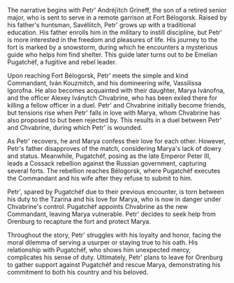 The narrative begins with Petr' Andréjïtch Grineff, the son of a retired senior major, who is sent to serve in a remote garrison at Fort Bélogorsk. Raised by his father's huntsman, Savéliitch, Petr' grows up with a traditional education. His father enrolls him in the military to instill discipline, but Petr' is more interested in the freedom and pleasures of life. His journey to the fort is marked by a snowstorm, during which he encounters a mysterious guide who helps him find shelter. This guide later turns out to be Emelian Pugatchéf, a fugitive and rebel leader.

Upon reaching Fort Bélogorsk, Petr' meets the simple and kind Commandant, Iván Kouzmitch, and his domineering wife, Vassilissa Igorofna. He also becomes acquainted with their daughter, Marya Ivánofna, and the officer Alexey Iványtch Chvabrine, who has been exiled there for killing a fellow officer in a duel. Petr' and Chvabrine initially become friends, but tensions rise when Petr' falls in love with Marya, whom Chvabrine has also proposed to but been rejected by. This results in a duel between Petr' and Chvabrine, during which Petr' is wounded.

As Petr' recovers, he and Marya confess their love for each other. However, Petr's father disapproves of the match, considering Marya's lack of dowry and status. Meanwhile, Pugatchéf, posing as the late Emperor Peter III, leads a Cossack rebellion against the Russian government, capturing several forts. The rebellion reaches Bélogorsk, where Pugatchéf executes the Commandant and his wife after they refuse to submit to him.

Petr', spared by Pugatchéf due to their previous encounter, is torn between his duty to the Tzarina and his love for Marya, who is now in danger under Chvabrine's control. Pugatchéf appoints Chvabrine as the new Commandant, leaving Marya vulnerable. Petr' decides to seek help from Orenburg to recapture the fort and protect Marya.

Throughout the story, Petr' struggles with his loyalty and honor, facing the moral dilemma of serving a usurper or staying true to his oath. His relationship with Pugatchéf, who shows him unexpected mercy, complicates his sense of duty. Ultimately, Petr' plans to leave for Orenburg to gather support against Pugatchéf and rescue Marya, demonstrating his commitment to both his country and his beloved.